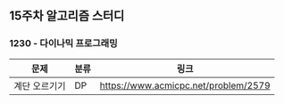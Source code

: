 ## 15주차 알고리즘 스터디  


### 1230 - 다이나믹 프로그래밍

|문제|분류|링크|
|---|---|---|
|계단 오르기기|DP|https://www.acmicpc.net/problem/2579
